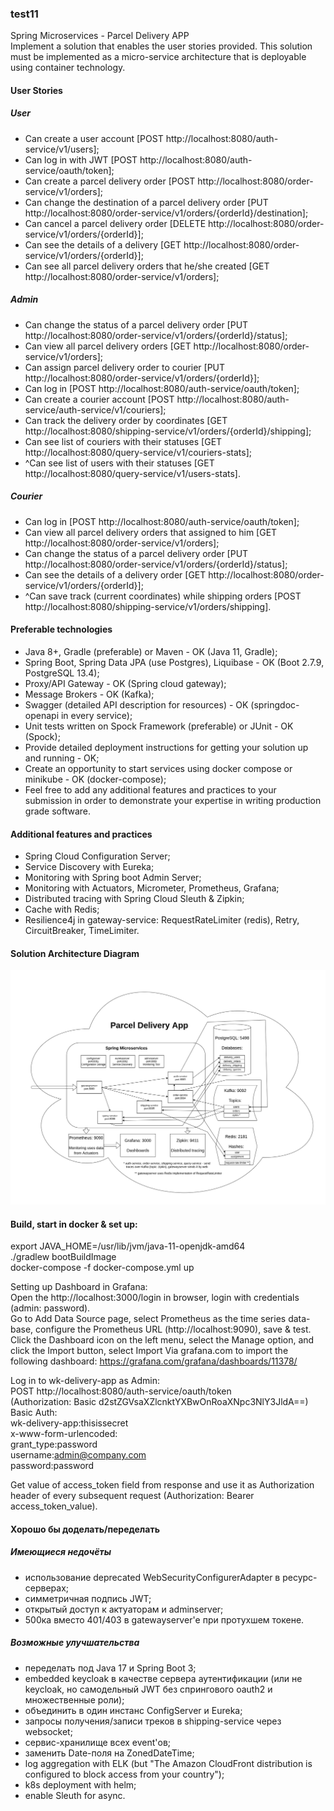 ### test11
Spring Microservices - Parcel Delivery APP  
Implement a solution that enables the user stories provided. This solution must be implemented as a micro-service architecture that is deployable using container technology.  
#### User Stories
##### User
- Can create a user account [POST http://localhost:8080/auth-service/v1/users];
- Can log in with JWT [POST http://localhost:8080/auth-service/oauth/token];   
- Can create a parcel delivery order [POST http://localhost:8080/order-service/v1/orders];  
- Can change the destination of a parcel delivery order [PUT http://localhost:8080/order-service/v1/orders/{orderId}/destination];  
- Can cancel a parcel delivery order [DELETE http://localhost:8080/order-service/v1/orders/{orderId}];  
- Can see the details of a delivery [GET http://localhost:8080/order-service/v1/orders/{orderId}];  
- Can see all parcel delivery orders that he/she created [GET http://localhost:8080/order-service/v1/orders];  
  
##### Admin
- Can change the status of a parcel delivery order [PUT http://localhost:8080/order-service/v1/orders/{orderId}/status];  
- Can view all parcel delivery orders [GET http://localhost:8080/order-service/v1/orders];  
- Can assign parcel delivery order to courier [PUT http://localhost:8080/order-service/v1/orders/{orderId}];  
- Can log in [POST http://localhost:8080/auth-service/oauth/token];  
- Can create a courier account [POST http://localhost:8080/auth-service/auth-service/v1/couriers];  
- Can track the delivery order by coordinates [GET http://localhost:8080/shipping-service/v1/orders/{orderId}/shipping];  
- Can see list of couriers with their statuses [GET http://localhost:8080/query-service/v1/couriers-stats];  
- ^Can see list of users with their statuses [GET http://localhost:8080/query-service/v1/users-stats].  
  
##### Courier
- Can log in [POST http://localhost:8080/auth-service/oauth/token];  
- Can view all parcel delivery orders that assigned to him [GET http://localhost:8080/order-service/v1/orders];  
- Can change the status of a parcel delivery order [PUT http://localhost:8080/order-service/v1/orders/{orderId}/status];  
- Can see the details of a delivery order [GET http://localhost:8080/order-service/v1/orders/{orderId}];  
- ^Can save track (current coordinates) while shipping orders [POST http://localhost:8080/shipping-service/v1/orders/shipping].  

#### Preferable technologies
- Java 8+, Gradle (preferable) or Maven - OK (Java 11, Gradle);  
- Spring Boot, Spring Data JPA (use Postgres), Liquibase - OK (Boot 2.7.9, PostgreSQL 13.4);  
- Proxy/API Gateway - OK (Spring cloud gateway);  
- Message Brokers - OK (Kafka);  
- Swagger (detailed API description for resources) - OK (springdoc-openapi in every service);  
- Unit tests written on Spock Framework (preferable) or JUnit - OK (Spock);  
- Provide detailed deployment instructions for getting your solution up and running - OK;  
- Create an opportunity to start services using docker compose or minikube - OK (docker-compose);  
- Feel free to add any additional features and practices to your submission in order to demonstrate your expertise in writing production grade software.  

#### Additional features and practices
- Spring Cloud Configuration Server;
- Service Discovery with Eureka;
- Monitoring with Spring boot Admin Server;
- Monitoring with Actuators, Micrometer, Prometheus, Grafana;
- Distributed tracing with Spring Cloud Sleuth & Zipkin;  
- Cache with Redis;  
- Resilience4j in gateway-service: RequestRateLimiter (redis), Retry, CircuitBreaker, TimeLimiter.

#### Solution Architecture Diagram
<img src="https://raw.githubusercontent.com/wombatu-kun/test11/main/diagram.png?sanitize=true&raw=true" />  
  
#### Build, start in docker & set up:  
export JAVA_HOME=/usr/lib/jvm/java-11-openjdk-amd64  
./gradlew bootBuildImage  
docker-compose -f docker-compose.yml up

Setting up Dashboard in Grafana:  
Open the http://localhost:3000/login in browser, login with credentials (admin: password).  
Go to Add Data Source page, select Prometheus as the time series data-base, configure the Prometheus URL (http://localhost:9090), save & test.  
Click the Dashboard icon on the left menu, select the Manage option, and click the Import button, select Import Via grafana.com to import the following dashboard: https://grafana.com/grafana/dashboards/11378/

Log in to wk-delivery-app as Admin:  
POST http://localhost:8080/auth-service/oauth/token  
(Authorization: Basic d2stZGVsaXZlcnktYXBwOnRoaXNpc3NlY3JldA==)  
Basic Auth:  
wk-delivery-app:thisissecret  
x-www-form-urlencoded:  
grant_type:password  
username:admin@company.com  
password:password  

Get value of access_token field from response and use it as Authorization header of every subsequent request (Authorization: Bearer access_token_value).  

#### Хорошо бы доделать/переделать
##### Имеющиеся недочёты
- использование deprecated WebSecurityConfigurerAdapter в ресурс-серверах;
- симметричная подпись JWT;  
- открытый доступ к актуаторам и adminserver;  
- 500ка вместо 401/403 в gatewayserver'е при протухшем токене.  
##### Возможные улучшательства
- переделать под Java 17 и Spring Boot 3;
- embedded keycloak в качестве сервера аутентификации (или не keycloak, но самодельный JWT без спрингового oauth2 и множественные роли);    
- объединить в один инстанс ConfigServer и Eureka;  
- запросы получения/записи треков в shipping-service через websocket;  
- сервис-хранилище всех event'ов;  
- заменить Date-поля на ZonedDateTime;  
- log aggregation with ELK (but "The Amazon CloudFront distribution is configured to block access from your country");   
- k8s deployment with helm;  
- enable Sleuth for async.  